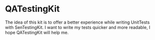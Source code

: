 QATestingKit
============

The idea of this kit is to offer a better experience while writing UnitTests with SenTestingKit. I want to write my tests quicker and more readable, I hope QATestingKit will help me.